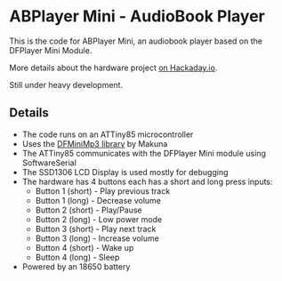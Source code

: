 # ABPlayer Mini - AudioBook Player
This is the code for ABPlayer Mini, an audiobook player based on the DFPlayer Mini Module.

More details about the hardware project [on Hackaday.io](https://hackaday.io/project/168330-abplayer-mini-audiobook-player).

Still under heavy development.

## Details
  * The code runs on an ATTiny85 microcontroller
  * Uses the [DFMiniMp3 library](https://github.com/Makuna/DFMiniMp3) by Makuna
  * The ATTiny85 communicates with the DFPlayer Mini module using SoftwareSerial
  * The SSD1306 LCD Display is used mostly for debugging 
  * The hardware has 4 buttons each has a short and long press inputs:
	* Button 1 (short) - Play previous track
	* Button 1 (long) - Decrease volume
	* Button 2 (short) - Play/Pause
	* Button 2 (long) - Low power mode
	* Button 3 (short) - Play next track
	* Button 3 (long) - Increase volume
	* Button 4 (short) - Wake up
	* Button 4 (long) - Sleep
  * Powered by an 18650 battery

